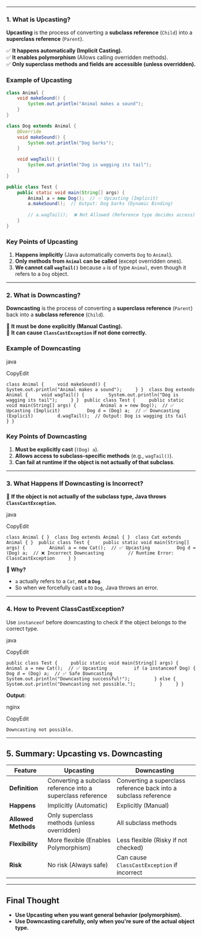 
---


### **1. What is Upcasting?**

**Upcasting** is the process of converting a **subclass reference** (`Child`) into a **superclass reference** (`Parent`).

✅ **It happens automatically (Implicit Casting).**  
✅ **It enables polymorphism** (Allows calling overridden methods).  
✅ **Only superclass methods and fields are accessible (unless overridden).**

### **Example of Upcasting**

```java
class Animal {
    void makeSound() {
        System.out.println("Animal makes a sound");
    }
}

class Dog extends Animal {
    @Override
    void makeSound() {
        System.out.println("Dog barks");
    }

    void wagTail() {
        System.out.println("Dog is wagging its tail");
    }
}

public class Test {
    public static void main(String[] args) {
        Animal a = new Dog();  // ✅ Upcasting (Implicit)
        a.makeSound();  // Output: Dog barks (Dynamic Binding)
        
        // a.wagTail();  ❌ Not Allowed (Reference type decides access)
    }
}
```
### **Key Points of Upcasting**

1. **Happens implicitly** (Java automatically converts `Dog` to `Animal`).
2. **Only methods from `Animal` can be called** (except overridden ones).
3. **We cannot call `wagTail()`** because `a` is of type `Animal`, even though it refers to a `Dog` object.

---

### **2. What is Downcasting?**

**Downcasting** is the process of converting a **superclass reference** (`Parent`) back into a **subclass reference** (`Child`).

🚨 **It must be done explicitly (Manual Casting).**  
🚨 **It can cause `ClassCastException` if not done correctly.**

### **Example of Downcasting**

java

CopyEdit

`class Animal {     void makeSound() {         System.out.println("Animal makes a sound");     } }  class Dog extends Animal {     void wagTail() {         System.out.println("Dog is wagging its tail");     } }  public class Test {     public static void main(String[] args) {         Animal a = new Dog();  // ✅ Upcasting (Implicit)          Dog d = (Dog) a;  // ✅ Downcasting (Explicit)         d.wagTail();  // Output: Dog is wagging its tail     } }`

### **Key Points of Downcasting**

1. **Must be explicitly cast** (`(Dog) a`).
2. **Allows access to subclass-specific methods** (e.g., `wagTail()`).
3. **Can fail at runtime if the object is not actually of that subclass**.

---

### **3. What Happens If Downcasting is Incorrect?**

🚨 **If the object is not actually of the subclass type, Java throws `ClassCastException`.**

java

CopyEdit

`class Animal { }  class Dog extends Animal { }  class Cat extends Animal { }  public class Test {     public static void main(String[] args) {         Animal a = new Cat();  // ✅ Upcasting          Dog d = (Dog) a;  // ❌ Incorrect Downcasting         // Runtime Error: ClassCastException     } }`

**🔴 Why?**

- `a` actually refers to a `Cat`, **not a `Dog`**.
- So when we forcefully cast `a` to `Dog`, Java throws an error.

---

### **4. How to Prevent ClassCastException?**

Use `instanceof` before downcasting to check if the object belongs to the correct type.

java

CopyEdit

`public class Test {     public static void main(String[] args) {         Animal a = new Cat();  // ✅ Upcasting          if (a instanceof Dog) {             Dog d = (Dog) a;  // ✅ Safe Downcasting             System.out.println("Downcasting successful!");         } else {             System.out.println("Downcasting not possible.");         }     } }`

**Output:**

nginx

CopyEdit

`Downcasting not possible.`

---

## **5. Summary: Upcasting vs. Downcasting**

|Feature|**Upcasting**|**Downcasting**|
|---|---|---|
|**Definition**|Converting a subclass reference into a superclass reference|Converting a superclass reference back into a subclass reference|
|**Happens**|Implicitly (Automatic)|Explicitly (Manual)|
|**Allowed Methods**|Only superclass methods (unless overridden)|All subclass methods|
|**Flexibility**|More flexible (Enables Polymorphism)|Less flexible (Risky if not checked)|
|**Risk**|No risk (Always safe)|Can cause `ClassCastException` if incorrect|

---

## **Final Thought**

- **Use Upcasting when you want general behavior (polymorphism).**
- **Use Downcasting carefully, only when you're sure of the actual object type.**